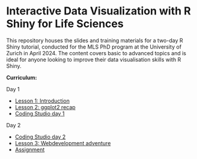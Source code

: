 # Interactive Data Visualization with R Shiny for Life Sciences

This repository houses the slides and training materials for a two-day R Shiny tutorial, conducted for the MLS PhD program at the University of Zurich in April 2024. The content covers basic to advanced topics and is ideal for anyone looking to improve their data visualisation skills with R Shiny.


**Curriculum:**

Day 1
- [Lesson 1: Introduction](https://mictes.github.io/Shiny_Tutorial/Slides/01_Introduction.html "Lesson: Introduction")
- [Lesson 2: ggplot2 recap](https://mictes.github.io/Shiny_Tutorial/Slides/02_ggplot.html)
- [Coding Studio day 1](https://mictes.github.io/Shiny_Tutorial/Slides/03_Milestones_day1.html)

Day 2
- [Coding Studio day 2](https://mictes.github.io/Shiny_Tutorial/Slides/04_Milestones_day2.html)
- [Lesson 3: Webdevelopment adventure](https://mictes.github.io/Shiny_Tutorial/Slides/05_Webdevelopment.html)
- [Assignment](https://mictes.github.io/Shiny_Tutorial/Slides/06_Milestones_Assignment.html)
